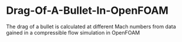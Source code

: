 # Drag-Of-A-Bullet-In-OpenFOAM
The drag of a bullet is calculated at different Mach numbers from data gained in a compressible flow simulation in OpenFOAM
